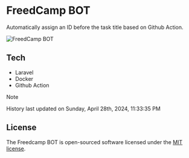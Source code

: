 # FreedCamp BOT

Automatically assign an ID before the task title based on Github Action.

![FreedCamp BOT](https://repository-images.githubusercontent.com/737932867/7d34798b-2680-471c-b089-a78a718d3d6a)

## Tech

- Laravel
- Docker
- Github Action

> [!NOTE]  
> History last updated on Sunday, April 28th, 2024, 11:33:35 PM

## License

The Freedcamp BOT is open-sourced software licensed under the [MIT license](https://opensource.org/licenses/MIT).
